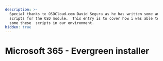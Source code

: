 ```yaml
---
description: >-
  Special thanks to OSDCloud.com David Segura as he has written some amazing
  scripts for the OSD module.  This entry is to cover how i was able to apply
  some these  scripts in our environment.
hidden: true
---
```


# Microsoft 365 - Evergreen installer

